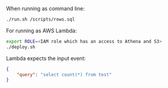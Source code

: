 When running as command line: 
```bash
./run.sh /scripts/rows.sql
```

For running as AWS Lambda:
```bash
export ROLE=<IAM role which has an access to Athena and S3>
./deploy.sh
```

Lambda expects the input event:
```json
{
    "query": "select count(*) from test"
}
```
